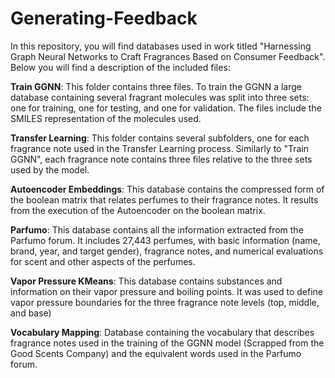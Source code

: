 # Generating-Feedback
In this repository, you will find databases used in work titled "Harnessing Graph Neural Networks to Craft Fragrances Based on Consumer Feedback". Below you will find a description of the included files:

**Train GGNN**:
This folder contains three files. To train the GGNN a large database containing several fragrant molecules was split into three sets: one for training, one for testing, and one for validation. The files include the SMILES representation of the molecules used.

**Transfer Learning**:
This folder contains several subfolders, one for each fragrance note used in the Transfer Learning process. Similarly to "Train GGNN", each fragrance note contains three files relative to the three sets used by the model.

**Autoencoder Embeddings**:
This database contains the compressed form of the boolean matrix that relates perfumes to their fragrance notes. It results from the execution of the Autoencoder on the boolean matrix.

**Parfumo**:
This database contains all the information extracted from the Parfumo forum. It includes 27,443 perfumes, with basic information (name, brand, year, and target gender), fragrance notes, and numerical evaluations for scent and other aspects of the perfumes.

**Vapor Pressure KMeans**:
This database contains substances and information on their vapor pressure and boiling points. It was used to define vapor pressure boundaries for the three fragrance note levels (top, middle, and base)

**Vocabulary Mapping**:
Database containing the vocabulary that describes fragrance notes used in the training of the GGNN model (Scrapped from the Good Scents Company) and the equivalent words used in the Parfumo forum.
